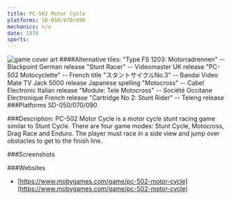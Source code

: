 ```yaml
---
title: PC-502 Motor Cycle
platforms: SD-050/070/090
mechanics: n/a
date: 1978  
sports: 
---
```

![game cover art](https://www.mobygames.com/images/covers/s/534237-pc-502-motor-cycle-sd-050-070-090-front-cover.jpg "Logo")
####Alternative tiles:
"Type FS 1203: Motorradrennen" -- Blackpoint German release
"Stunt Racer" -- Videomaster UK release
"PC-502 Motocyclette" -- French title
"スタントサイクルNo.3" -- Bandai Video Mate TV Jack 5000 release Japanese spelling
"Motocross" -- Cabel Electronic Italian release
"Module: Tele Motocross" -- Société Occitane Electronique French release
"Cartridge No 2: Stunt Rider" -- Teleng release
###Platforms
SD-050/070/090

###Description: 
PC-502 Motor Cycle is a motor cycle stunt racing game similar to Stunt Cycle. There are four game modes: Stunt Cycle, Motocross, Drag Race and Enduro. The player must race in a side view and jump over obstacles to get to the finish line.


###Screenshots

###Websites
* [https://www.mobygames.com/game/pc-502-motor-cycle](https://www.mobygames.com/game/pc-502-motor-cycle)